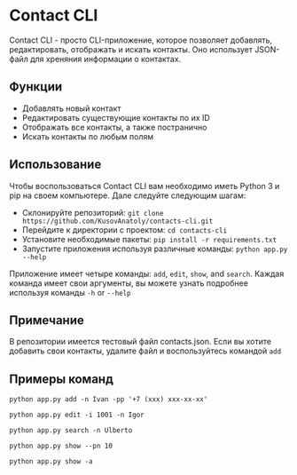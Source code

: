 # Contact CLI

Contact CLI - просто CLI-приложение, которое позволяет добавлять, редактировать, отображать и искать контакты. Оно использует JSON-файл для хреняния информации о контактах.

## Функции

- Добавлять новый контакт
- Редактировать существующие контакты по их ID
- Отображать все контакты, а также постранично
- Искать контакты по любым полям

## Использование

Чтобы воспользоваться Contact CLI вам необходимо иметь Python 3 и pip на своем компьютере. Дале следуйте следующим шагам:

- Склонируйте репозиторий: `git clone https://github.com/KusovAnatoly/contacts-cli.git`
- Перейдите к директории с проектом: `cd contacts-cli`
- Установите необходимые пакеты: `pip install -r requirements.txt`
- Запустите приложения используя различные команды: `python app.py --help`

Приложение имеет четыре команды: `add`, `edit`, `show`, and `search`. Каждая команда имеет свои аргументы, вы можете узнать подробнее используя команды  `-h` or `--help`

## Примечание

В репозитории имеется тестовый файл contacts.json. Если вы хотите добавить свои контакты, удалите файл и воспользуйтесь командой `add`

## Примеры команд

```
python app.py add -n Ivan -pp '+7 (xxx) xxx-xx-xx'
```

```
python app.py edit -i 1001 -n Igor
```

```
python app.py search -n Ulberto
```

```
python app.py show --pn 10
```

```
python app.py show -a
```
